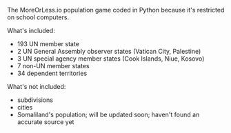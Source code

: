 The MoreOrLess.io population game coded in Python because it's restricted on school computers.

What's included:
- 193 UN member state
- 2 UN General Assembly observer states (Vatican City, Palestine)
- 3 UN special agency member states (Cook Islands, Niue, Kosovo)
- 7 non-UN member states
- 34 dependent territories

What's not included:
- subdivisions
- cities
- Somaliland's population; will be updated soon; haven't found an accurate source yet
